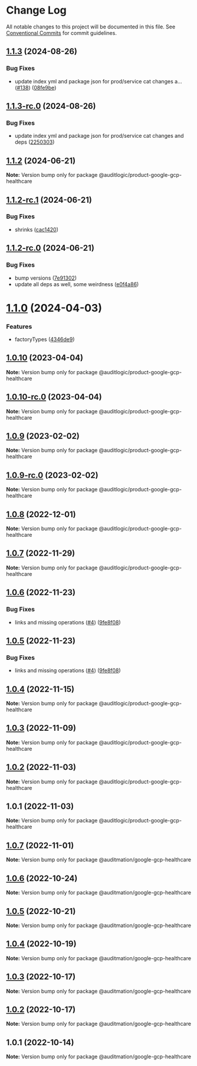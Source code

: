 # Change Log

All notable changes to this project will be documented in this file.
See [Conventional Commits](https://conventionalcommits.org) for commit guidelines.

## [1.1.3](https://github.com/auditlogic/product/compare/@auditlogic/product-google-gcp-healthcare@1.1.2...@auditlogic/product-google-gcp-healthcare@1.1.3) (2024-08-26)


### Bug Fixes

* update index yml and package json for prod/service cat changes a… ([#138](https://github.com/auditlogic/product/issues/138)) ([08fe9be](https://github.com/auditlogic/product/commit/08fe9beb1c8457462a19bc69caa02e6212d97e1a))





## [1.1.3-rc.0](https://github.com/auditlogic/product/compare/@auditlogic/product-google-gcp-healthcare@1.1.2...@auditlogic/product-google-gcp-healthcare@1.1.3-rc.0) (2024-08-26)


### Bug Fixes

* update index yml and package json for prod/service cat changes and deps ([2250303](https://github.com/auditlogic/product/commit/225030363a363608240135b7ebed386b28f01e4b))





## [1.1.2](https://github.com/auditlogic/product/compare/@auditlogic/product-google-gcp-healthcare@1.1.2-rc.1...@auditlogic/product-google-gcp-healthcare@1.1.2) (2024-06-21)

**Note:** Version bump only for package @auditlogic/product-google-gcp-healthcare





## [1.1.2-rc.1](https://github.com/auditlogic/product/compare/@auditlogic/product-google-gcp-healthcare@1.1.2-rc.0...@auditlogic/product-google-gcp-healthcare@1.1.2-rc.1) (2024-06-21)


### Bug Fixes

* shrinks ([cac1420](https://github.com/auditlogic/product/commit/cac14200fefcd8183ab69fe89a47bd3f70f563e9))





## [1.1.2-rc.0](https://github.com/auditlogic/product/compare/@auditlogic/product-google-gcp-healthcare@1.1.0...@auditlogic/product-google-gcp-healthcare@1.1.2-rc.0) (2024-06-21)


### Bug Fixes

* bump versions ([7e91302](https://github.com/auditlogic/product/commit/7e913023b8b312150ed7762c32fbbe616be71de5))
* update all deps as well, some weirdness ([e0f4a86](https://github.com/auditlogic/product/commit/e0f4a864714e2d3de6bbf3da014d5312fe53be2f))





# [1.1.0](https://github.com/auditlogic/product/compare/@auditlogic/product-google-gcp-healthcare@1.0.10...@auditlogic/product-google-gcp-healthcare@1.1.0) (2024-04-03)


### Features

* factoryTypes ([4346de9](https://github.com/auditlogic/product/commit/4346de92693aee892fccf725338ffc7b80ab182b))





## [1.0.10](https://github.com/auditlogic/product/compare/@auditlogic/product-google-gcp-healthcare@1.0.9...@auditlogic/product-google-gcp-healthcare@1.0.10) (2023-04-04)

**Note:** Version bump only for package @auditlogic/product-google-gcp-healthcare





## [1.0.10-rc.0](https://github.com/auditlogic/product/compare/@auditlogic/product-google-gcp-healthcare@1.0.9...@auditlogic/product-google-gcp-healthcare@1.0.10-rc.0) (2023-04-04)

**Note:** Version bump only for package @auditlogic/product-google-gcp-healthcare





## [1.0.9](https://github.com/auditlogic/product/compare/@auditlogic/product-google-gcp-healthcare@1.0.8...@auditlogic/product-google-gcp-healthcare@1.0.9) (2023-02-02)

**Note:** Version bump only for package @auditlogic/product-google-gcp-healthcare





## [1.0.9-rc.0](https://github.com/auditlogic/product/compare/@auditlogic/product-google-gcp-healthcare@1.0.8...@auditlogic/product-google-gcp-healthcare@1.0.9-rc.0) (2023-02-02)

**Note:** Version bump only for package @auditlogic/product-google-gcp-healthcare





## [1.0.8](https://github.com/auditlogic/product/compare/@auditlogic/product-google-gcp-healthcare@1.0.7...@auditlogic/product-google-gcp-healthcare@1.0.8) (2022-12-01)

**Note:** Version bump only for package @auditlogic/product-google-gcp-healthcare





## [1.0.7](https://github.com/auditlogic/product/compare/@auditlogic/product-google-gcp-healthcare@1.0.6...@auditlogic/product-google-gcp-healthcare@1.0.7) (2022-11-29)

**Note:** Version bump only for package @auditlogic/product-google-gcp-healthcare





## [1.0.6](https://github.com/auditlogic/product/compare/@auditlogic/product-google-gcp-healthcare@1.0.4...@auditlogic/product-google-gcp-healthcare@1.0.6) (2022-11-23)


### Bug Fixes

* links and missing operations ([#4](https://github.com/auditlogic/product/issues/4)) ([9fe8f08](https://github.com/auditlogic/product/commit/9fe8f08fe7c57fdb79f991ac35bd6ac2e7dcad38))





## [1.0.5](https://github.com/auditlogic/product/compare/@auditlogic/product-google-gcp-healthcare@1.0.4...@auditlogic/product-google-gcp-healthcare@1.0.5) (2022-11-23)


### Bug Fixes

* links and missing operations ([#4](https://github.com/auditlogic/product/issues/4)) ([9fe8f08](https://github.com/auditlogic/product/commit/9fe8f08fe7c57fdb79f991ac35bd6ac2e7dcad38))





## [1.0.4](https://github.com/auditlogic/product/compare/@auditlogic/product-google-gcp-healthcare@1.0.3...@auditlogic/product-google-gcp-healthcare@1.0.4) (2022-11-15)

**Note:** Version bump only for package @auditlogic/product-google-gcp-healthcare





## [1.0.3](https://github.com/auditlogic/product/compare/@auditlogic/product-google-gcp-healthcare@1.0.2...@auditlogic/product-google-gcp-healthcare@1.0.3) (2022-11-09)

**Note:** Version bump only for package @auditlogic/product-google-gcp-healthcare





## [1.0.2](https://github.com/auditlogic/product/compare/@auditlogic/product-google-gcp-healthcare@1.0.1...@auditlogic/product-google-gcp-healthcare@1.0.2) (2022-11-03)

**Note:** Version bump only for package @auditlogic/product-google-gcp-healthcare





## 1.0.1 (2022-11-03)

**Note:** Version bump only for package @auditlogic/product-google-gcp-healthcare





## [1.0.7](https://github.com/auditmation/store-content/compare/@auditmation/google-gcp-healthcare@1.0.6...@auditmation/google-gcp-healthcare@1.0.7) (2022-11-01)

**Note:** Version bump only for package @auditmation/google-gcp-healthcare





## [1.0.6](https://github.com/auditmation/store-content/compare/@auditmation/google-gcp-healthcare@1.0.5...@auditmation/google-gcp-healthcare@1.0.6) (2022-10-24)

**Note:** Version bump only for package @auditmation/google-gcp-healthcare





## [1.0.5](https://github.com/auditmation/store-content/compare/@auditmation/google-gcp-healthcare@1.0.4...@auditmation/google-gcp-healthcare@1.0.5) (2022-10-21)

**Note:** Version bump only for package @auditmation/google-gcp-healthcare





## [1.0.4](https://github.com/auditmation/store-content/compare/@auditmation/google-gcp-healthcare@1.0.3...@auditmation/google-gcp-healthcare@1.0.4) (2022-10-19)

**Note:** Version bump only for package @auditmation/google-gcp-healthcare





## [1.0.3](https://github.com/auditmation/store-content/compare/@auditmation/google-gcp-healthcare@1.0.2...@auditmation/google-gcp-healthcare@1.0.3) (2022-10-17)

**Note:** Version bump only for package @auditmation/google-gcp-healthcare





## [1.0.2](https://github.com/auditmation/store-content/compare/@auditmation/google-gcp-healthcare@1.0.1...@auditmation/google-gcp-healthcare@1.0.2) (2022-10-17)

**Note:** Version bump only for package @auditmation/google-gcp-healthcare





## 1.0.1 (2022-10-14)

**Note:** Version bump only for package @auditmation/google-gcp-healthcare
